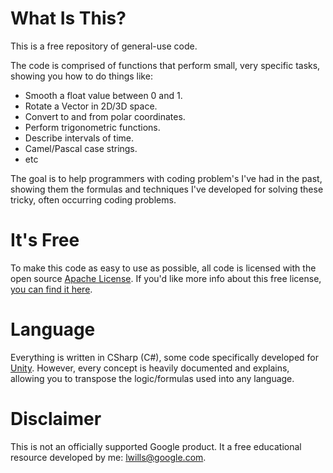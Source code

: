 # What Is This?

This is a free repository of general-use code.

The code is comprised of functions that perform small, very specific tasks, showing you how to do things like:
- Smooth a float value between 0 and 1.
- Rotate a Vector in 2D/3D space.
- Convert to and from polar coordinates.
- Perform trigonometric functions.
- Describe intervals of time.
- Camel/Pascal case strings.
- etc

The goal is to help programmers with coding problem's I've had in the past, showing them the formulas and techniques I've developed for solving these tricky, often occurring coding problems.


# It's Free

To make this code as easy to use as possible, all code is licensed with the open source [Apache License](https://www.apache.org/licenses/LICENSE-2.0). If you'd like more info about this free license, [you can find it here](https://www.apache.org/free/).


# Language

Everything is written in CSharp (C#), some code specifically developed for [Unity](https://unity3d.com/). However, every concept is heavily documented and explains, allowing you to transpose the logic/formulas used into any language.


# Disclaimer

This is not an officially supported Google product. It a free educational resource developed by me: [lwills@google.com](mailto:lwills@google.com).

